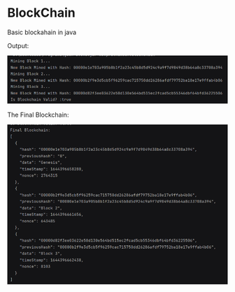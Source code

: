 # BlockChain
Basic blockahain in java

Output:

![img.png](img.png)

The Final Blockchain:

![img_1.png](img_1.png)